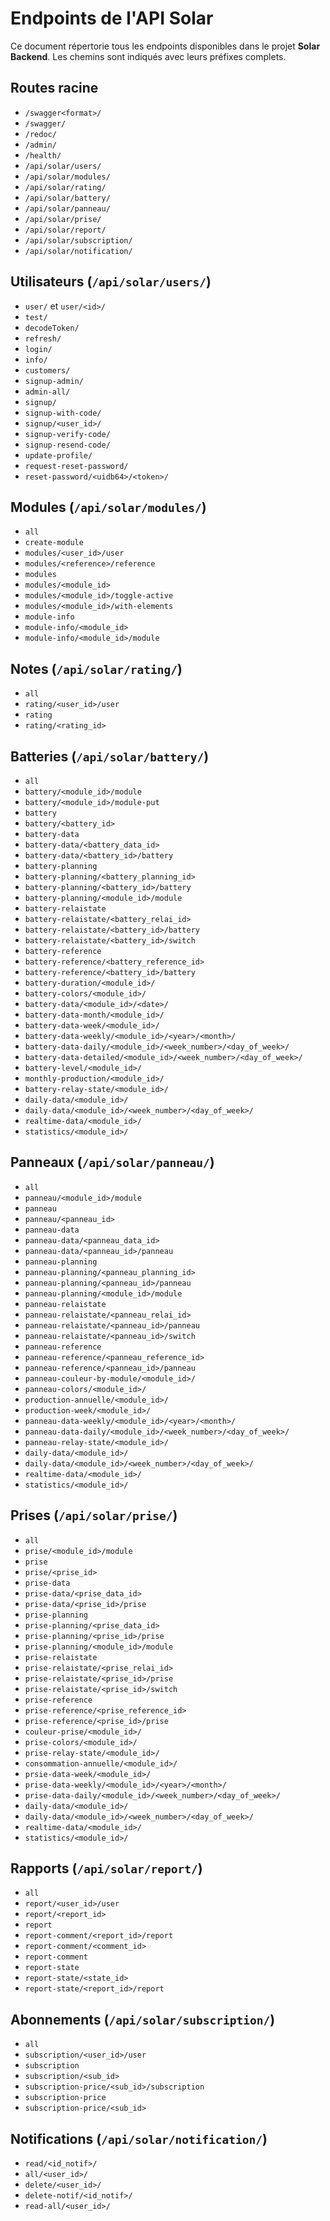 # Endpoints de l'API Solar

Ce document répertorie tous les endpoints disponibles dans le projet **Solar Backend**.
Les chemins sont indiqués avec leurs préfixes complets.

## Routes racine
- `/swagger<format>/`
- `/swagger/`
- `/redoc/`
- `/admin/`
- `/health/`
- `/api/solar/users/`
- `/api/solar/modules/`
- `/api/solar/rating/`
- `/api/solar/battery/`
- `/api/solar/panneau/`
- `/api/solar/prise/`
- `/api/solar/report/`
- `/api/solar/subscription/`
- `/api/solar/notification/`

## Utilisateurs (`/api/solar/users/`)
- `user/` et `user/<id>/`
- `test/`
- `decodeToken/`
- `refresh/`
- `login/`
- `info/`
- `customers/`
- `signup-admin/`
- `admin-all/`
- `signup/`
- `signup-with-code/`
- `signup/<user_id>/`
- `signup-verify-code/`
- `signup-resend-code/`
- `update-profile/`
- `request-reset-password/`
- `reset-password/<uidb64>/<token>/`

## Modules (`/api/solar/modules/`)
- `all`
- `create-module`
- `modules/<user_id>/user`
- `modules/<reference>/reference`
- `modules`
- `modules/<module_id>`
- `modules/<module_id>/toggle-active`
- `modules/<module_id>/with-elements`
- `module-info`
- `module-info/<module_id>`
- `module-info/<module_id>/module`

## Notes (`/api/solar/rating/`)
- `all`
- `rating/<user_id>/user`
- `rating`
- `rating/<rating_id>`

## Batteries (`/api/solar/battery/`)
- `all`
- `battery/<module_id>/module`
- `battery/<module_id>/module-put`
- `battery`
- `battery/<battery_id>`
- `battery-data`
- `battery-data/<battery_data_id>`
- `battery-data/<battery_id>/battery`
- `battery-planning`
- `battery-planning/<battery_planning_id>`
- `battery-planning/<battery_id>/battery`
- `battery-planning/<module_id>/module`
- `battery-relaistate`
- `battery-relaistate/<battery_relai_id>`
- `battery-relaistate/<battery_id>/battery`
- `battery-relaistate/<battery_id>/switch`
- `battery-reference`
- `battery-reference/<battery_reference_id>`
- `battery-reference/<battery_id>/battery`
- `battery-duration/<module_id>/`
- `battery-colors/<module_id>/`
- `battery-data/<module_id>/<date>/`
- `battery-data-month/<module_id>/`
- `battery-data-week/<module_id>/`
- `battery-data-weekly/<module_id>/<year>/<month>/`
- `battery-data-daily/<module_id>/<week_number>/<day_of_week>/`
- `battery-data-detailed/<module_id>/<week_number>/<day_of_week>/`
- `battery-level/<module_id>/`
- `monthly-production/<module_id>/`
- `battery-relay-state/<module_id>/`
- `daily-data/<module_id>/`
- `daily-data/<module_id>/<week_number>/<day_of_week>/`
- `realtime-data/<module_id>/`
- `statistics/<module_id>/`

## Panneaux (`/api/solar/panneau/`)
- `all`
- `panneau/<module_id>/module`
- `panneau`
- `panneau/<panneau_id>`
- `panneau-data`
- `panneau-data/<panneau_data_id>`
- `panneau-data/<panneau_id>/panneau`
- `panneau-planning`
- `panneau-planning/<panneau_planning_id>`
- `panneau-planning/<panneau_id>/panneau`
- `panneau-planning/<module_id>/module`
- `panneau-relaistate`
- `panneau-relaistate/<panneau_relai_id>`
- `panneau-relaistate/<panneau_id>/panneau`
- `panneau-relaistate/<panneau_id>/switch`
- `panneau-reference`
- `panneau-reference/<panneau_reference_id>`
- `panneau-reference/<panneau_id>/panneau`
- `panneau-couleur-by-module/<module_id>/`
- `panneau-colors/<module_id>/`
- `production-annuelle/<module_id>/`
- `production-week/<module_id>/`
- `panneau-data-weekly/<module_id>/<year>/<month>/`
- `panneau-data-daily/<module_id>/<week_number>/<day_of_week>/`
- `panneau-relay-state/<module_id>/`
- `daily-data/<module_id>/`
- `daily-data/<module_id>/<week_number>/<day_of_week>/`
- `realtime-data/<module_id>/`
- `statistics/<module_id>/`

## Prises (`/api/solar/prise/`)
- `all`
- `prise/<module_id>/module`
- `prise`
- `prise/<prise_id>`
- `prise-data`
- `prise-data/<prise_data_id>`
- `prise-data/<prise_id>/prise`
- `prise-planning`
- `prise-planning/<prise_data_id>`
- `prise-planning/<prise_id>/prise`
- `prise-planning/<module_id>/module`
- `prise-relaistate`
- `prise-relaistate/<prise_relai_id>`
- `prise-relaistate/<prise_id>/prise`
- `prise-relaistate/<prise_id>/switch`
- `prise-reference`
- `prise-reference/<prise_reference_id>`
- `prise-reference/<prise_id>/prise`
- `couleur-prise/<module_id>/`
- `prise-colors/<module_id>/`
- `prise-relay-state/<module_id>/`
- `consommation-annuelle/<module_id>/`
- `prsie-data-week/<module_id>/`
- `prise-data-weekly/<module_id>/<year>/<month>/`
- `prise-data-daily/<module_id>/<week_number>/<day_of_week>/`
- `daily-data/<module_id>/`
- `daily-data/<module_id>/<week_number>/<day_of_week>/`
- `realtime-data/<module_id>/`
- `statistics/<module_id>/`

## Rapports (`/api/solar/report/`)
- `all`
- `report/<user_id>/user`
- `report/<report_id>`
- `report`
- `report-comment/<report_id>/report`
- `report-comment/<comment_id>`
- `report-comment`
- `report-state`
- `report-state/<state_id>`
- `report-state/<report_id>/report`

## Abonnements (`/api/solar/subscription/`)
- `all`
- `subscription/<user_id>/user`
- `subscription`
- `subscription/<sub_id>`
- `subscription-price/<sub_id>/subscription`
- `subscription-price`
- `subscription-price/<sub_id>`

## Notifications (`/api/solar/notification/`)
- `read/<id_notif>/`
- `all/<user_id>/`
- `delete/<user_id>/`
- `delete-notif/<id_notif>/`
- `read-all/<user_id>/`

